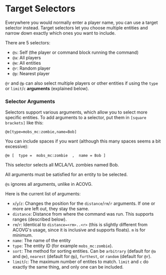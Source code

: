 # Target Selectors

Everywhere you would normally enter a player name, you can use a target selector instead. Target selectors let you choose multiple entities and narrow down exactly which ones you want to include.

There are 5 selectors:

* `@s`: Self (the player or command block running the command)
* `@a`: All players
* `@e`: All entities
* `@r`: Random player
* `@p`: Nearest player

`@r` and `@p` can also select multiple players or other entities if using the `type` or `limit`/`c` **arguments** (explained below).

### Selector Arguments

Selectors support various arguments, which allow you to select more specific entities. To add arguments to a selector, put them in `[square brackets]` like this:

```
@e[type=mobs_mc:zombie,name=Bob]
```

You can include spaces if you want (although this many spaces seems a bit excessive):

```
@e [  type =  mobs_mc:zombie  ,  name = Bob ]
```

This selector selects all MCLA/VL zombies named Bob.

All arguments must be satisfied for an entity to be selected.

`@s` ignores all arguments, unlike in ACOVG.

Here is the current list of arguments:

* `x`/`y`/`z`: Changes the position for the `distance`/`rm`/`r` arguments. If one or more are left out, they stay the same.
* `distance`: Distance from where the command was run. This supports ranges (described below).
* `rm`/`r`: Identical to `distance=<rm>..<r>` (this is slightly different from ACOVG's usage, since it is inclusive and supports floats). `m` is for minimum.
* `name`: The name of the entity
* `type`: The entity ID (for example `mobs_mc:zombie`).
* `sort`: The method for sorting entities. Can be `arbitrary` (default for `@a` and `@e`), `nearest` (default for `@p`), `furthest`, or `random` (default for `@r`).
* `limit`/`c`: The maximum number of entites to match. `limit` and `c` do exactly the same thing, and only one can be included.

